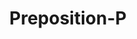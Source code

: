 ---
word: "true"

types: "word"

title: "Preposition-P"

categories: ['']

tags: ['Preposition']

arabic: 'حرف'

arexps: []

enwords: ['Preposition-P']

enexps: []

arlexicons: 'ح'

enlexicons: 'P'

authors: ['Ruqayya Roshdy']

translators: ['']

citations: 'مقدمة في حوسبة اللغة العربية'

sources: 'مركز الملك عبدالله بن عبدالعزيز الدولي لخدمة اللغة العربية'

slug: ""
---
